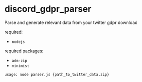 # discord_gdpr_parser
Parse and generate relevant data from your twitter gdpr download

required:
- `nodejs`

required packages:
- `adm-zip`
- `minimist`


`usage: node parser.js {path_to_twitter_data.zip}`
